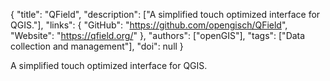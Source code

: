 {
  "title": "QField",
  "description": ["A simplified touch optimized interface for QGIS."],
  "links": {
    "GitHub": "https://github.com/opengisch/QField",
    "Website": "https://qfield.org/"
  },
  "authors": ["openGIS"],
  "tags": ["Data collection and management"],
  "doi": null
}

<!-- Generated by csv2md.R – do not edit by hand -->

A simplified touch optimized interface for QGIS.